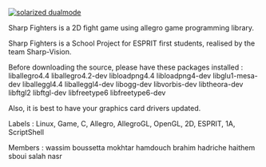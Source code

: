 [![solarized dualmode](https://github.com/wassim6/esprit-2013-1a3-sharp-vision-sharp-fighter/blob/master/Resources/Images/logo2.png)](#features)

Sharp Fighters is a 2D fight game using allegro game programming library.

Sharp Fighters is a School Project for ESPRIT first students, realised by the team Sharp-Vision.

Before downloading the source, please have these packages installed : liballegro4.4 liballegro4.2-dev libloadpng4.4 libloadpng4-dev libglu1-mesa-dev liballeggl4.4 liballeggl4-dev libogg-dev libvorbis-dev libtheora-dev libftgl2 libftgl-dev libfreetype6 libfreetype6-dev

Also, it is best to have your graphics card drivers updated.

Labels :
Linux, Game, C, Allegro, AllegroGL, OpenGL, 2D, ESPRIT, 1A, ScriptShell

Members : 
wassim boussetta
mokhtar hamdouch
brahim hadriche
haithem sboui
salah nasr
